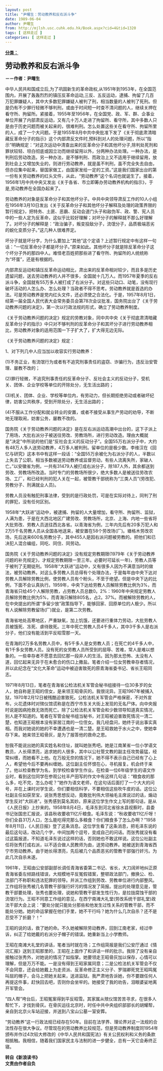 ```yaml
---
layout: post
title: "尹曙生：劳动教养和反右派斗争"
date: 1989-06-04
author: 尹曙生
from: http://mjlsh.usc.cuhk.edu.hk/Book.aspx?cid=4&tid=1320
tags: [ 这样走过 ]
categories: [ 这样走过 ]
---
```


<div style="margin: 15px 10px 10px 0px;">
 <div>
  <span id="ctl00_ContentPlaceHolder1_chapter1_SubjectLabel" style="font-weight:bold;text-decoration:underline;">
   分类：
  </span>
 </div>
 <p>
  <strong>
   <font size="5">
    劳动教养和反右派斗争
   </font>
  </strong>
 </p>
 <p>
  <strong>
   －－作者：尹曙生
  </strong>
 </p>
 <p>
  中华人民共和国成立后,为了巩固新生的革命政权,从1951年到1953年，在全国范围内，开展了轰轰烈烈的镇压反革命运动,三反、五反运动，逮捕、拘留了几百万犯罪嫌疑人，其中大多数犯罪嫌疑人被判了刑，相当数量的人被判了死刑。但是仍有不少罪行轻微不够判刑，或由于时间短一时查不清问题的人，继续关押在看守所、拘留所。紧接着，1955年至1956年，在全国党、政、军、群、企事业单位开展了内部肃反运动，又有几十万人走进了拘留所、看守所，其中多数人只是由于历史问题而被关起来的，很难判刑。怎么处置这些关在看守所、拘留所里的人，成了一个大问题。于是1955年8月中共中央批准下发了《关于彻底肃清暗藏反革命分子的指示》这个内部肃反文件时,预料到对人的处理问题，所以“指示”明确规定：“对这次运动中清查出来的反革命分子和其他坏分子,除判处死刑和罪状较轻、坦白彻底或因立功而继续留用以外，分两种办法处理。一种办法，是判刑后劳动改造。另一种办法，是不够判刑、而政治上又不适用于继续留用，放到社会上又增加失业的，则进行劳动教养，就是虽不判刑，虽不完全失去自由，但亦应集中起来，替国家做工，由国家发给一定的工资。”这是我们国家出台的第一份有关劳动教养的红头文件，从此，“劳动教养”这个名词也就诞生了。接着，1956年1月中共中央又发出《关于各省、市立即筹办劳动教养机构的指示》，于是,劳动教养在全国办起来了。
 </p>
 <p>
  劳动教养的对象是反革命分子和其他坏分子。中共中央领导肃反工作的10人小组在1956年3月10日发出《关于反革命分子和其他坏分子解释及处理的政策界限的暂行规定》，把特务、土匪、恶霸、反动会道门头子和敌伪军、政、警、宪人员中的一些人定为反革命，这似乎比较好理解；对坏分子的解释就不那么好理解了。对坏分子的解释是：“政治骗子，叛变投敌分子，流氓分子，品质极端恶劣的蜕化变质分子。”这几种人很难界定。
 </p>
 <p>
  坏分子就是坏分字，为什么要加上“其他”这个定语？上述暂行规定中有这样一句话：“一切反革命分子都是坏分子。”原来如此。其他坏分子就是除反革命分子这个坏分子外的那四中人。难怪老百姓把那些进了看守所、拘留所的人统统称为“坏蛋”，还是有根据的。
 </p>
 <p>
  内部肃反运动和镇压反革命运动相比，肃出来的反革命相对较少，而且多是历史遗留问题，送去劳动教养的人并不很多，全国就十几万人。而1957年夏季的反右派斗争，全国就有55万多人被打成了右派分子。对这些只动口、动笔，没有现行破坏活动的人怎么办、怎么处理？当政者不得不思考。劳动教养就是首选的办法。可是劳动教养是党内红头文件，还必须使之合法化。于是，1957年8月1日，经第一届全国人民代表大会常务委员会第78次会议批准，国务院出台了《关于劳动教养问题的决定》，第一次以行政法规的形式，确立了劳动教养制度。
 </p>
 <p>
  《关于劳动教养问题的决定》规定的劳教对象，同中共中央《关于彻底肃清暗藏反革命分子的指示》中只对不够判刑的反革命分子和其坏分子进行劳动教养相比，劳动教养对象的适用范围一下子扩大了，扩大得无边无际。
 </p>
 <p>
  《关于劳动教养问题的决定》规定：
 </p>
 <p>
  1、对下列几中人应当加以收容实行劳动教养：
 </p>
 <p>
  (1)不务正业，有流氓行为或者有不追究刑事责任的盗窃、诈骗行为，违反治安管理、屡教不改的；
 </p>
 <p>
  (2)罪行轻微，不追究刑事责任的反革命分子、反社会主义的反动分子，受机关、团体、企业学校等单位的开除处分，无生活出路的；
 </p>
 <p>
  (3)机关、团体、企业、学校等单位内，有劳动力，但长期拒绝劳动或者破坏纪律，妨害公共秩序，受到开除处分，无生活出路的；
 </p>
 <p>
  (4)不服从工作分配和就业转业的安置，或者不接受从事生产劳动的劝导，不断地无理取闹，妨害公务，屡教不改的。
 </p>
 <p>
  国务院《关于劳动教养问题的决定》是在反右派运动高潮中出台的，这下子派上了用场，大批右派分子被送往劳改、劳教场所，进行劳动改造。理由大概就是"决定"中所说的他们是“反社会主义的反动分子”。全国55万右派分子中，大约有48万人多人送劳动教养，4万多人被判刑。留单位的是极少数。李维汉在《回忆与研究》这本书中有这样一段话：“全国55万余被化为右派分子的人，半数以上失去了公职。相当多数被送劳动教养或监督劳动，有些人流离失所，家破人亡。”以安徽省为例，一共有31479人被打成右派分子，除187人外，其余都送到劳改、劳教场所改造。当时专门的劳教场所很少，绝大多数人是被送往劳改农场、工厂，和已经判刑的犯人关在一起，被管教干部统称为“三类人员”(劳改犯、劳教分子、刑满就业人员)。
 </p>
 <p>
  劳教人员没有触犯刑事法律，受到的是行政处罚，可是在实际对待上，同判了刑的罪犯，没有任何区别。
 </p>
 <p>
  1958年“大跃进”运动中，被逮捕、拘留的人大量增加，看守所、拘留所、监狱，人满为患，于是在大西北地区广建劳改、劳教场所，北京、上海、内地一些省将大批劳改、劳教人员送往西北各省。以青海省为例，三年内先后有20多万犯人和2万5千名劳教人员从全国各地送来，被安置在58个劳改场(厂)。塘格木劳改农场，先后送来600名劳教分子，其中455人是因右派问题被劳教的。把他们和已决犯人混合编组，同吃、同住、同劳动。
 </p>
 <p>
  国务院《关于劳动教养问题的决定》没有规定劳教期限(1979年《关于劳动教养问题的补充规定》，才规定劳教期限一至三年。必要时可延长一年)，劳教人员等于被判了无期徒刑。1958年“大跃进”运动中，又有很多人因为不满意当时的做法，被劳动教养。对这么多劳教人员总得有个处理办法，于是每年由中央下达对劳教人员解除劳教比例，使劳教人员有个盼头，不至于绝望。但是中央下达的比例，下面不会认真执行。1959年，中央下达给劳教人员解除劳教比例为3%，而青海省只给45个人解除劳教，占劳教人员总数0。2%：1960年中央规定劳教人员解除劳教比例为5%，而青海只解除805名，占2。37%。而被解除劳教的人，在中央提出的所谓“多留少放”政策指导下，能够回家、回原单位的人极少。所以有人说解除劳教留场(厂)就业，是第二次劳教。
 </p>
 <p>
  青海省地处高寒地区，严重缺氧，加上饥饿，还要进行重体力劳动，大批劳教人员被饿死、冻死、虐待致死。三年中死亡劳教人员4千多人，其中3千多人是右派分子，他们没有能活到平反昭雪那一天。
 </p>
 <p>
  在青海的2万多名劳教人员中，有5千多人是女劳教人员；在死亡的4千多人中，有1千多女劳教人员。没有死的女劳教人员所受到的屈辱、苦难，常人是难以想象的。一些幸存者不愿意去回忆那一段非人的生活。因为那太恐怖、太没有人道，回忆起来无异于在未愈合的伤口上撒盐。笔者介绍一位女劳教幸存者情况，并以此纪念在“文化大革命”运动中被迫害致死的原青海省委书记、省长王昭同志。
 </p>
 <p>
  1971年8月13日，笔者在青海省公检法机关军管会秘书组接待一位30多岁的女人，她自称是王昭的侄女，是来领王昭骨灰的。我很诧异。王昭1967年被捕入狱，1970年2月12日被残酷迫害致死。公检法机关军管会严格保密，不对外宣布，火花遗体时对殡仪馆谎称是在西宁市东关大街上发现的无名尸体。向中央报时说是因病抢救无效而死亡。除了公检法机关军管会和少数领导知道真实情况，别人是不知道的。笔者在军管会秘书组当秘书，对王昭被迫害致死情况一清二楚，也知道王昭根本没有家居江南的一位侄女。我几经盘问，她终于说出事实真相。而我对她说的她的不幸遭遇也是一清二楚。是王昭救她于水火之中，使她幸存下来。她来领王昭骨灰，是为了报答他的救命之恩。
 </p>
 <p>
  恕我不能说出她的真实姓名和住址，就叫她张秀吧。她是江南某省一位小学语文教员，人长得漂亮，追求她的人很多，其中以公社管文教的副主任攻势最猛，经常纠缠，而她看不上他。在万般无奈的情况下，她不得不表示自己已经有了心上人，希望他今后不要再纠缠她。这位副主任怀恨在心，寻机报复。机会终于来了。他以检查教学为名，到学校检查学生作业。在检查一位6年级学生的语文作业时，看到这位同学在参观公社丰产田写的作文中有这样几句话：“粮食收的那么多，吃不完，怎么办呢？”她作为语文老师，在这句话后面打了一个大大的问号，并在上课时对学生说，你们要相信科学，不要相信这些吹牛皮的话。这位公社副主任如获至宝，说张秀思想反动，竟敢批判伟大领袖毛主席说过的话，煽动学生反对"大跃进"。张秀感到莫名其妙。原来这位学生作文上写的那句话，是从《人民日报》上抄来的。1958年8月4日，毛泽东到河北省徐水县视察时，县委书记张国忠汇报说，该县秋收要收11亿斤粮食。毛泽东说：“秋收要收11亿斤呀！你们全县31万人口，怎么能吃得完那么多粮食？你们粮食多了怎么办啊？”1958年8月11日，《人民日报》登了这条消息。这位学生看了这条消息，把毛泽东说的最后这句话，改动几个字，中间加两个逗号，变成自己的问话。而张秀就没有看过这篇报道，不知道毛泽东说过这样的话，否则她也不敢这样说。这位公社副主任将张秀打成右派，以不适合做人民教师为由，送劳动教养。她被送到青海省西宁市劳动教养。由于她长得漂亮，先后被几个品质恶劣的管教干部强行奸污。为此几次自杀未遂。
 </p>
 <p>
  1961年，王昭由公安部副部长调任青海省委第二书记、省长，大刀阔斧地纠正原青海省委左倾路线错误，大规模地平反冤假错案，整顿政法部门，撤换公、检、法部门不称职和违法犯罪的领导。并派工作组到劳改、劳教单位进行内部整风。工作组将张秀被几名管教干部强行奸污的情况发了简报。提出的处理意见是，管教干部要处理，张秀也要处理，说她和管教干部发生性行为，是拉拢腐蚀干部的流氓行为。王昭不同意工作组的意见，在西宁南滩大礼堂(劳改系统干部礼堂)政法干部大会上说：“要处分就只能处分那些和他发生过性关系的管教干部，而不能处分她。她的命运掌握在他们手里，她不干行吗？她为什么几次自杀？还不是忍受不了折磨？！”
 </p>
 <p>
  王昭的说的话，救了她的命。不久她被解除劳动教养，回到江南老家，经过申诉，纠正了给她戴的右派分子帽子的错误。她重新当上小学教师。
 </p>
 <p>
  王昭在南滩大礼堂的讲话，笔者当时就在场；工作组简报是我们公安厅通过《情况汇报》送到王昭那里的，王昭在上面作了和讲话一样的批示。我除了没有亲自接触过张秀外，对她说的情况了如指掌。她要领走王昭骨灰加以保存，心情可以理解，但是万万不能。一是没有得到王昭家属同意；二是公检法机关军管会不仅不会同意，还会给她戴上为走资派、反革命修正主义分子、罗瑞卿死党王昭鸣冤叫屈的帽子，会马上把她关起来，送进监狱。我严肃地告诉她，你不要跟任何人再提这件事，赶快回去吧，否则你会坐牢的。她接受了我的劝告，泪眼婆娑地离开军管会。
 </p>
 <p>
  “四人帮”垮台后，王昭冤案得到平反昭雪。其家属从殡仪馆苦苦寻求，在很多人帮忙下，才找到骨灰。在骨灰运往北京时，时任中共中央组织部部长的胡耀帮，亲自到北京火车站迎接，并送到八宝山公墓一室安葬。
 </p>
 <p>
  “劳动教养”这一行政法规已经存在50年。目前在法学界、理论界对这一法规的合法性存在很大争议。尽管现在的劳动教养比较规范，但是劳动教养制度同1954年颁布并作过4次较大修改的《中华人民共和国宪法》有关公民权利和义务的条款相抵触。我相信，随着我们国家民主与法制的进一步健全，总有一天它会寿终正寝。
  <br/>
 </p>
 <p>
  <strong>
   转自《新浪读书》
   <br/>
   文责由作者自负
  </strong>
 </p>
</div>

